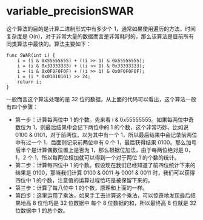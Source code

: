 # variable_precisionSWAR

这个算法的目的是计算二进制形式中有多少个 1，通常如果使用遍历的方法，时间复杂度是 O(n)，对于非常大量的数据而言是非常耗时的，那么该算法是目前所有同类算法中最快的。算法主要如下：

```
func SWAR(int i) {
	i = (i & 0x55555555) + ((i >> 1) & 0x55555555);
	i = (i & 0x33333333) + ((i >> 1) & 0x33333333);
	i = (i & 0x0F0F0F0F) + ((i >> 1) & 0x0F0F0F0F);
	i = (i * 0x01010101) >> 24;
	return i;
}
```

一般而言这个算法处理的是 32 位的数据，从上面的代码可以看出，这个算法一般有四个步骤：

* 第一步：计算每两位中 1 的个数。先来看 i & 0x55555555。如果每两位中奇数位为 1，则最后结果中会记下两位中的 1 的个数，这个非常巧妙。比如说 0100 & 0101，对于前两位，以为其中有一个 1，所以最后结果中会记录前两位中有过一个 1，后面则记录前两位中有 0 个 1，最后获得结果 0100。那么加号后半个是计算偶数位置上是否为 1，那么根据位加法，由于每两位绝对是 0，1，2 个 1，所以每两位相加就可以得到一个对于两位 1 的个数的统计。
* 第二步：计算每四位中 1 的个数。假设现在我们已经知道了前四位统计下来的结果是 0100，那当我们计算 0100 & 0011 与 0001 & 0011 时，我们可以获得四位中 1 的个数，注意值的运算过程恰巧是被保留下来的。
* 第三步：计算了每八位中 1 的个数，原理和上面的一样。
* 第四步：这里运用了乘法，如果手工去计算这个乘法，可以惊奇地发现最后结果地高 8 位恰巧是 32 位数据中 每个 8 位数据的和，所以最终高 8 位就是 32 位数据中 1 的总个数。


